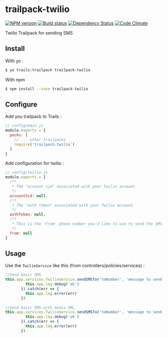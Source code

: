 # trailpack-twilio

[![NPM version][npm-image]][npm-url]
[![Build status][ci-image]][ci-url]
[![Dependency Status][daviddm-image]][daviddm-url]
[![Code Climate][codeclimate-image]][codeclimate-url]

Twilio Trailpack for sending SMS

## Install
With yo : 
```sh
$ yo trails:trailpack trailpack-twilio
```

With npm
```sh
$ npm install --save trailpack-twilio
```

## Configure

Add you trailpack to Trails :
```js
// config/main.js
module.exports = {
  packs: [
    // ... other trailpacks
    require('trailpack-twilio')
  ]
}
```

Add configuration for twilio : 
```js
// config/twilio.js
module.exports = {
  /**
   * The "account sid" associated with your Twilio account.
   */
  accountSid: null,
  /**
   * The "auth token" associated with your Twilio account.
   */
  authToken: null,
  /**
   * This is the 'From' phone number you'd like to use to send the SMS.
   */
  from: null
}
```

## Usage
Use the `TwilioService` like this (from controllers/policies/services) : 
```js
//Send basic SMS
this.app.services.TwilioService.sendSMSTo('toNumber', 'message to send').then(response => {
         this.app.log.debug('ok')
       }).catch(err => {
         this.app.log.error(err)
       })
       
//Send basic SMS with media URL
this.app.services.TwilioService.sendSMSTo('toNumber', 'message to send', {mediaUrl: 'http://myurl.fr'}).then(response => {
         this.app.log.debug('ok')
       }).catch(err => {
         this.app.log.error(err)
       })

```

[npm-image]: https://img.shields.io/npm/v/trailpack-twilio.svg?style=flat-square
[npm-url]: https://npmjs.org/package/trailpack-twilio
[ci-image]: https://img.shields.io/travis//trailpack-twilio/master.svg?style=flat-square
[ci-url]: https://travis-ci.org//trailpack-twilio
[daviddm-image]: http://img.shields.io/david//trailpack-twilio.svg?style=flat-square
[daviddm-url]: https://david-dm.org//trailpack-twilio
[codeclimate-image]: https://img.shields.io/codeclimate/github//trailpack-twilio.svg?style=flat-square
[codeclimate-url]: https://codeclimate.com/github//trailpack-twilio


